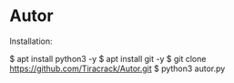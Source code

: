 # Autor

Installation: 

$ apt install python3 -y
$ apt install git -y 
$ git clone https://github.com/Tiracrack/Autor.git
$ python3 autor.py
